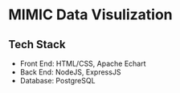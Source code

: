 # MIMIC Data Visulization

## Tech Stack

* Front End: HTML/CSS, Apache Echart
* Back End: NodeJS, ExpressJS
* Database: PostgreSQL
